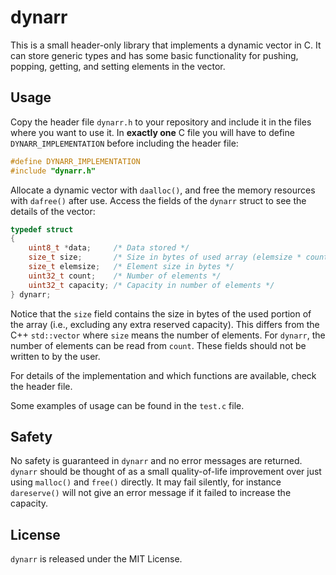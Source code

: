 # dynarr

This is a small header-only library that implements a dynamic vector in C. 
It can store generic types and has some basic functionality for pushing, popping, getting, and setting elements in the vector.


## Usage

Copy the header file `dynarr.h` to your repository and include it in the files where you want to use it.
In **exactly one** C file you will have to define `DYNARR_IMPLEMENTATION` before including the header file:

```C
#define DYNARR_IMPLEMENTATION
#include "dynarr.h"
```

Allocate a dynamic vector with `daalloc()`, and free the memory resources with `dafree()` after use.
Access the fields of the `dynarr` struct to see the details of the vector:

```C
typedef struct
{
    uint8_t *data;     /* Data stored */
    size_t size;       /* Size in bytes of used array (elemsize * count) */
    size_t elemsize;   /* Element size in bytes */
    uint32_t count;    /* Number of elements */
    uint32_t capacity; /* Capacity in number of elements */
} dynarr;
```

Notice that the `size` field contains the size in bytes of the used portion of the array (i.e., excluding any extra reserved capacity).
This differs from the C++ `std::vector` where `size` means the number of elements.
For `dynarr`, the number of elements can be read from `count`.
These fields should not be written to by the user.

For details of the implementation and which functions are available, check the header file.

Some examples of usage can be found in the `test.c` file.


## Safety

No safety is guaranteed in `dynarr` and no error messages are returned.
`dynarr` should be thought of as a small quality-of-life improvement over just using `malloc()` and `free()` directly.
It may fail silently, for instance `dareserve()` will not give an error message if it failed to increase the capacity.


## License

`dynarr` is released under the MIT License.
